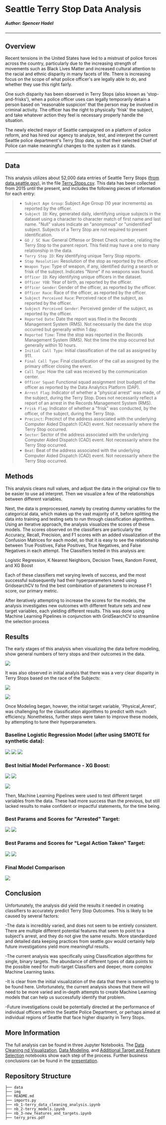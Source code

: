 # Seattle Terry Stop Data Analysis

##### Author: Spencer Hadel
***
## Overview

Recent tensions in the United States have led to a mistrust of police forces across the country, particularly due to the increasing strength of movements such as Black Lives Matter and increased cultural attention to the racial and ethnic disparity in many facets of life. There is increasing focus on the scope of what police officer's are legally able to do, and whether they use this right fairly.

One such disparity has been observed in Terry Stops (also known as 'stop-and-frisks'), when a police officer uses can legally temporarily detain a person based on 'reasonable suspicion' that the person may be involved in criminal activity. The officer has the right to physically 'frisk' the subject, and take whatever action they feel is necessary properly handle the situation.

The newly elected mayor of Seattle campaigned on a platform of police reform, and has hired our agency to analyze, test, and interpret the current Seattle police department's Terry Stop data, so that their selected Chief of Police can make meaningful changes to the system as it stands.

***


## Data
This analysis utilizes about 52,000 data entries of Seattle Terry Stops ([from data.seattle.gov](https://data.seattle.gov/Public-Safety/Terry-Stops/28ny-9ts8)), in the file [Terry_Stops.csv](./data/Terry_Stops.csv). This data has been collected from 2015 until the present, and includes the following pieces of information for each entry:

> * `Subject Age Group`: Subject Age Group (10 year increments) as reported by the officer.
> * `Subject ID`: Key, generated daily, identifying unique subjects in the dataset using a character to character match of first name and last name. "Null" values indicate an "anonymous" or "unidentified" subject. Subjects of a Terry Stop are not required to present identification.
> * `GO / SC Num`: General Offense or Street Check number, relating the Terry Stop to the parent report. This field may have a one to many relationship in the data.
> * `Terry Stop ID`: Key identifying unique Terry Stop reports.
> * `Stop Resolution`: Resolution of the stop as reported by the officer.
> * `Weapon Type`: Type of weapon, if any, identified during a search or frisk of the subject. Indicates "None" if no weapons was found.
> * `Officer ID`: Key identifying unique officers in the dataset.
> * `Officer YOB`: Year of birth, as reported by the officer.
> * `Officer Gender`: Gender of the officer, as reported by the officer.
> * `Officer Race`: Race of the officer, as reported by the officer.
> * `Subject Perceived Race`: Perceived race of the subject, as reported by the officer.
> * `Subject Perceived Gender`: Perceived gender of the subject, as reported by the officer.
> * `Reported Date`: Date the report was filed in the Records Management System (RMS). Not necessarily the date the stop occurred but generally within 1 day.
> * `Reported Time`: Time the stop was reported in the Records Management System (RMS). Not the time the stop occurred but generally within 10 hours.
> * `Initial Call Type`: Initial classification of the call as assigned by 911.
> * `Final Call Type`: Final classification of the call as assigned by the primary officer closing the event.
> * `Call Type`: How the call was received by the communication center.
> * `Officer Squad`: Functional squad assignment (not budget) of the officer as reported by the Data Analytics Platform (DAP).
> * `Arrest Flag`: Indicator of whether a "physical arrest" was made, of the subject, during the Terry Stop. Does not necessarily reflect a report of an arrest in the Records Management System (RMS).
> * `Frisk Flag`: Indicator of whether a "frisk" was conducted, by the officer, of the subject, during the Terry Stop.
> * `Precinct`: Precinct of the address associated with the underlying Computer Aided Dispatch (CAD) event. Not necessarily where the Terry Stop occurred.
> * `Sector`: Sector of the address associated with the underlying Computer Aided Dispatch (CAD) event. Not necessarily where the Terry Stop occurred.
> * `Beat`: Beat of the address associated with the underlying Computer Aided Dispatch (CAD) event. Not necessarily where the Terry Stop occurred.

## Methods
This analysis cleans null values, and adjust the data in the original csv file to be easier to use ad interpret. Then we visualize a few of the relationships between different variables.

Next, the data is preprocessed, namely by creating dummy variables for the categorical data, which makes up the vast majority of it, before splitting the data into training and testing sets to run through classification algorithms. 
Using an iterative approach, the analysis visualizes the scores of these models. The scores observed on the classifiers are particularly the Accuracy, Recall, Precision, and F1 scores with an added visualization of the Confusion Matrices for each model, so that it is easy to see the relationship between True Positives, False Positives, True Negatives, and False Negatives in each attempt.
The Classifiers tested in this analysis are: 

Logistic Regression, K Nearest Neighbors, Decision Trees, Random Forest, and XG Boost


Each of these classifiers met varying levels of success, and the most successful subsequently had their hyperparameters tuned using GridsearchCV to find the best combination of parameters to increase F1 score, our primary metric.

After iteratively attempting to increase the scores for the models, the analysis investigates new outcomes with different feature sets and new target variables, each yielding different results. This was done using Machine Learning Pipelines in conjunction with GridSearchCV to streamline the selection process


## Results

The early stages of this analysis when visualizing the data before modeling, show general numbers of terry stops and their outcomes in the data. 

![](./img/stop_outcome_by_race.PNG)

It was also observed in initial analyis that there was a very clear disparity in Terry Stops based on the race of the Subjects:

![](./img/pop_vs_stops_etc.png)

![](./img/percent_of_race_stops.png)

Once Modeling began, howver, the initial target variable, 'Physical_Arrest', was challenging for the classification algorithms to predict with much efficiency. Nonetheless, further steps were taken to improve these models, by attempting to tune their hyperparameters.

### Baseline Logistic Regression Model (after using SMOTE for synthetic data):
![](./img/3_2-baseline_logreg_smote.PNG)
![](./img/3_2-baseline_logreg_smote.PNG)
![](./img/3_3-baseline_logreg_smote_scores.PNG)

### Best Initial Model Performance - XG Boost:
![](./img/4_1-best_of_first_target_xgb_synth.PNG)
![](./img/4_2-xgb_synth_scores.PNG)

![](./img/5-initial_comparison.PNG)

Then, Machine Learning Pipelines were used to test different target variables from the data. These had more success than the previous, but still lacked results to make confident or impactful statements, for the time being.


### Best Params and Scores for "Arrested" Target:
![](./img/7_1-best_arrested_arrestedsmotecv.PNG)
![](./img/7_2-best_arrested_scores.PNG)

### Best Params and Scores for "Legal Action Taken" Target:
![](./img/8_1-best_legal_legalcv.PNG)
![](./img/8_2-best_legal_scores.PNG)

### Final Model Comparison
![](./img/10-final_best_scores.PNG)


## Conclusion
Unfortunately, the analysis did yield the results it needed in creating classifiers to accurately predict Terry Stop Outcomes. This is likely to be caused by several factors:

-The data is incredibly varied, and does not seem to be entirely consistent. There are multiple different potential features that seem to point to a subject's arrest, and they do not give the same results. More standardized and detailed data keeping practices from seattle.gov would certainly help future investigations yield more meaningful results.

-The current analysis was specifically using Classification algorithms for single, binary targets. The abundance of different types of data points to the possible need for multi-target Classifiers and deeper, more complex Machine Learning tasks.

-It is clear from the initial visualization of the data that there is something to be found here. Unfortunately, the current analysis shows that there will need to be more varied and in-depth attempts to create Machine Learning models that can help us successfully identify that problem.

-Future investigations could be potentially directed at the performance of individual officers within the Seattle Police Department, or perhaps aimed at individual regions of Seattle that face higher disparity in Terry Stops.


## More Information
The full analysis can be found in three Jupyter Notebooks. The [Data Cleaning nd Visualization](./nb_1-terry_data_cleaning_analysis.ipynb), [Data Modeling](./nb_2-terry_models.ipynb), and [Additional Target and Feature Selection](./nb_3-new_features_and_targets.ipynb) notebooks show each step of the process. Further business conclusions can be found in the [presentation](./terry_pres.pdf).

## Repository Structure

```
├── data
├── img
├── README.md
├── imports.py
├── nb_1-terry_data_cleaning_analysis.ipynb
├── nb_2-terry_models.ipynb
├── nb_3-new_features_and_targets.ipynb
├── terry_pres.pdf
```
